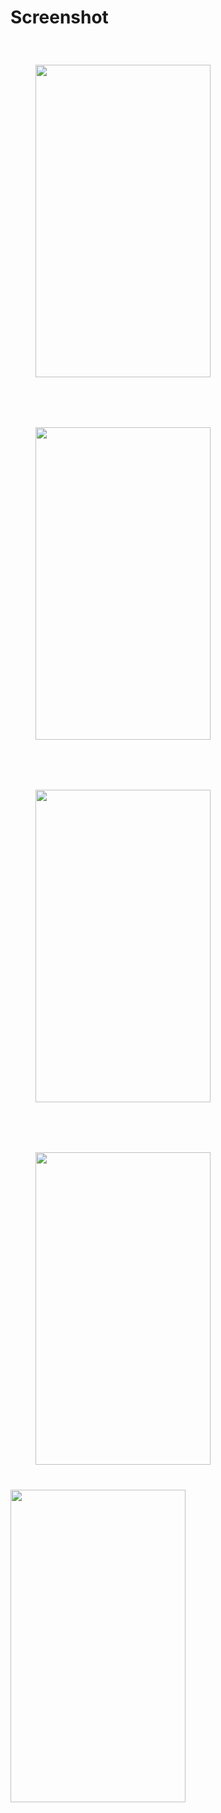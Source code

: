<h1>Screenshot</h1>
<img src="https://github.com/ShaikhAS-119/Devturn_internship_projects/assets/114922956/1dd3991b-4c49-46d5-a037-6601223df533" style="width:280px;height:500px;margin:40px">
<img src="https://github.com/ShaikhAS-119/Devturn_internship_projects/assets/114922956/49a448df-8f57-48cb-b22a-2c93dd9ec8e7" style="width:280px;height:500px;margin:40px">
<img src="https://github.com/ShaikhAS-119/Devturn_internship_projects/assets/114922956/9fe9c1e9-28da-42a4-846f-49859a561547" style="width:280px;height:500px;margin:40px">
<img src="https://github.com/ShaikhAS-119/Devturn_internship_projects/assets/114922956/d2130774-c998-40cf-8251-0e3c3c19cf6a" style="width:280px;height:500px;margin:40px">
<img src="https://github.com/ShaikhAS-119/Devturn_internship_projects/assets/114922956/c879be5c-d5f6-42fd-94f2-3d231892bc91" style="width:280px;height:500px;">
